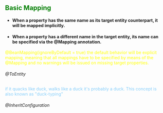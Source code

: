 ## <span style="color:green">Basic Mapping</span>

* #### When a property has the same name as its target entity counterpart, it will be mapped implicitly.
* #### When a property has a different name in the target entity, its name can be specified via the @Mapping annotation.

<span style="color:yellow">
@BeanMapping(ignoreByDefault = true) the default behavior will be
explicit mapping, meaning that all mappings have to be specified by means of the
@Mapping and no warnings will be issued on missing target properties.
</span></br>

###### @ToEntity

<span style="color:lightskyblue">
if it quacks like duck, walks like a duck it's probably a duck. This
concept is also known as "duck-typing"
</span><br>

###### @InheritConfiguration